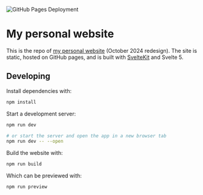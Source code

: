 ![GitHub Pages Deployment](https://github.com/emilyhunt/website-v2/actions/workflows/deploy.yml/badge.svg)


# My personal website

This is the repo of [my personal website](https://emily.space) (October 2024 redesign). The site is static, hosted on GitHub pages, and is built with [SvelteKit](https://kit.svelte.dev/) and Svelte 5.


## Developing

Install dependencies with:

```bash
npm install
```

Start a development server:

```bash
npm run dev

# or start the server and open the app in a new browser tab
npm run dev -- --open
```

Build the website with:

```bash
npm run build
```

Which can be previewed with:

```bash
npm run preview
```
